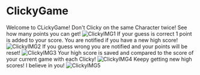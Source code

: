 # ClickyGame

Welcome to CLickyGame! Don't Clicky on the same Character twice! See how many points you can get!
![ClickyIMG1](https://github.com/Balynn077/ClickyGame/blob/master/public/images/readme1.png)
If your guess is correct 1 point is added to your score. You are notified if you have a new high score!
![ClickyIMG2](https://github.com/Balynn077/ClickyGame/blob/master/public/images/readme2.png)
If you guess wrong you are notified and your points will be reset!
![ClickyIMG3](https://github.com/Balynn077/ClickyGame/blob/master/public/images/readme3.png)
Your high score is saved and compared to the score of your current game with each Clicky!
![ClickyIMG4](https://github.com/Balynn077/ClickyGame/blob/master/public/images/readme4.png)
Keepy getting new high scores! I believe in you!
![ClickyIMG5](https://github.com/Balynn077/ClickyGame/blob/master/public/images/readme5.png)
